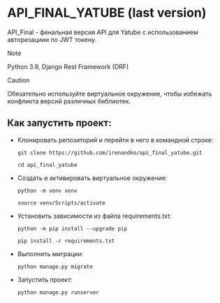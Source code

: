 # API_FINAL_YATUBE (last version)

API_Final - финальная версия API для Yatube с использованием авторизациии по JWT токену.

> [!NOTE]
> Python 3.9, Django Rest Framework (DRF)

> [!CAUTION]
> Обязательно используйте виртуальное окружение, чтобы избежать конфликта версий различных библиотек.

## Как запустить проект:

*   Клонировать репозиторий и перейти в него в командной строке:

    ```
    git clone https://github.com/irenandko/api_final_yatube.git
    ```

    ```
    cd api_final_yatube
    ```

*   Создать и активировать виртуальное окружение:

    ```
    python -m venv venv
    ```

    ```
    source venv/Scripts/activate
    ```

*   Установить зависимости из файла requirements.txt:

    ```
    python -m pip install --upgrade pip
    ```

    ```
    pip install -r requirements.txt
    ```

*   Выполнить миграции:

    ```
    python manage.py migrate
    ```

*   Запустить проект:

    ```
    python manage.py runserver
    ```
